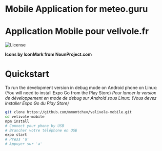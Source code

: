 # Mobile Application for meteo.guru

# Application Mobile pour velivole.fr

![License](https://img.shields.io/github/license/mmomtchev/velivole-react-nartive)

**Icons by IconMark from NounProject.com**

# Quickstart

To run the development version in debug mode on Android phone on Linux:
(You will need to install Expo Go from the Play Store)
_Pour lancer la version de développement en mode de debug sur Android sous Linux:_
_(Vous devez installer Expo Go du Play Store)_

```bash
git clone https://github.com/mmomtchev/velivole-mobile.git
cd velivole-mobile
npm install
# Connect your phone by USB
# Brancher votre téléphone en USB
expo start
# Press 'a'
# Appuyer sur 'a'
```
